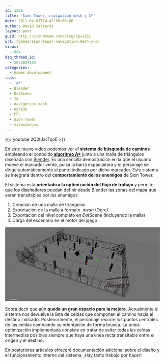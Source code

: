 ```yaml
---
id: 1202
title: 'Sion Tower, navigation mesh y A*'
date: 2011-04-01T14:42:08+00:00
author: David Saltares
layout: post
guid: http://siondream.com/blog/?p=1202
url: /games/sion-tower-navigation-mesh-y-a/
views:
  - 884
dsq_thread_id:
  - 1852024196
categories:
  - Games development
tags:
  - 'A*'
  - Blender
  - DotScene
  - IA
  - navigation mesh
  - Ogre3D
  - PFC
  - Sion Tower
  - videojuegos
---
```


{{< youtube 2Q2tJxcTqoE >}}

En este nuevo vídeo podemos ver el **sistema de búsqueda de caminos** empleando el conocido **[algoritmo A*](http://en.wikipedia.org/wiki/A*_search_algorithm)** junto a una malla de triángulos diseñada con [Blender](http://www.blender.org/). Es una sencilla demostración en la que el usuario mueve el marcador verde, pulsa la barra espaciadora y el personaje se dirige automáticamente al punto indicado por dicho marcador. Este sistema se integrará dentro del **comportamiento de los enemigos** de Sion Tower.

El sistema está **orientado a la optimización del flujo de trabajo** y permite que los diseñadores puedan definir desde Blender las zonas del mapa que serán transitables por los enemigos:

1.  Creación de una malla de triángulos
2.  Exportación de la malla a formato *.mesh* (Ogre)
3.  Exportación del nivel completo en *DotScene* (incluyendo la malla)
4.  Carga del escenario en el motor del juego

![navigationMesh2.png](/img/wp/navigationMesh2.png)

Sobra decir que aún **queda un gran espacio para la mejora**. Actualmente el sistema nos devuelve la lista de celdas que componen el camino hacia el destino indicado. Posteriormente, el personaje recorre los puntos centrales de las celdas cambiando su orientación de forma brusca. La única optimización implementada consiste en tratar de saltar todas las celdas intermedias posibles siempre que haya una línea recta transitable entre el origen y el destino.

En posteriores artículos ofreceré documentación adicional sobre el diseño y el funcionamiento interno del sistema. ¡Hay tanto trabajo por hacer!